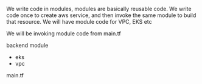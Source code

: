

We write code in modules, modules are basically reusable code. We write code once to create aws service, and then invoke the same module to build that resource. We will have module code for VPC, EKS etc


We will be invoking module code from main.tf

backend
module
  - eks
  - vpc

main.tf